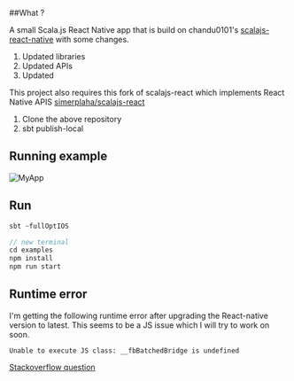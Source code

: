 ##What ?

A small Scala.js React Native app that is build on chandu0101's [scalajs-react-native](https://github.com/chandu0101/scalajs-react-native)
with some changes.

1. Updated libraries
2. Updated APIs
3. Updated

This project also requires this fork of scalajs-react which implements React Native APIS [simerplaha/scalajs-react](https://github.com/simerplaha/scalajs-react)

1. Clone the above repository
2. sbt publish-local

## Running example

![MyApp](examples/images/myApp.gif)

## Run

```scala
sbt ~fullOptIOS

// new terminal
cd examples
npm install
npm run start
```

## Runtime error

I'm getting the following runtime error after upgrading the React-native version to latest. This seems to be a JS
issue which I will try to work on soon.

```
Unable to execute JS class: __fbBatchedBridge is undefined
```

[Stackoverflow question](http://stackoverflow.com/questions/35474610/unable-to-execute-js-call-fbbatchedbridge-is-undefined)

